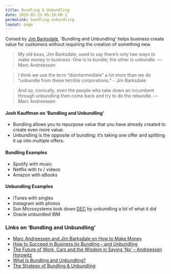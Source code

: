 ```yaml
---
title: Bundling & Unbundling
date: 2019-02-23 05:10:00 Z
permalink: bundling-unbundling
layout: page
---
```


Coined by [Jim Barksdale](https://en.wikipedia.org/wiki/James_L._Barksdale), 'Bundling and Unbundling' helps business create value for customers without requiring the creation of something new. 

> My old boss, Jim Barksdale, used to say there’s only two ways to make money in business: One is to bundle; the other is unbundle. — Marc Andreessen 

> I think we use the term “disintermediate” a lot more than we do “unbundle from these terrible corporations.” - Jim Barksdale

> And so, ironically, even the people who take down an incumbent through unbundling then come back and try to do the rebundle. — Marc Andreessen 

#### Josh Kauffman on ‘Bundling and Unbundling’
* Bundling allows you to repurpose value that you have already created to create even more value.
* Unbundling is the opposite of bundling: it’s taking one offer and splitting it up into multiple offers.

#### Bundling Examples
* Spotify with music
* Netflix with tv / videos
* Amazon with eBooks

#### Unbundling Examples 
* iTunes with singles
* Instagram with photos 
* Sun Microsystems took down [DEC](http://en.wikipedia.org/wiki/Digital_Equipment_Corporation) by unbundling a lot of what it did
* Oracle unbundled IBM


### Links on ‘Bundling and Unbundling’
* [Marc Andreessen and Jim Barksdale on How to Make Money](https://hbr.org/ideacast/2014/07/marc-andreessen-and-jim-barksdale-on-how-to-make-money?referral=03758&cm_vc=rr_item_page.top_right)
* [How to Succeed in Business by Bundling – and Unbundling](https://hbr.org/2014/06/how-to-succeed-in-business-by-bundling-and-unbundling)
* [The Future of Work, Cars and the Wisdom in Saying ‘No’ – Andreessen Horowitz](https://a16z.com/2013/12/18/the-future-of-work-cars-and-the-wisdom-in-saying-no/)
* [What Is Bundling and Unbundling?](https://personalmba.com/bundling-unbundling/)
* [The Strategy of Bundling & Unbundling](https://medium.com/@AdamCYoung/the-strategy-of-bundling-unbundling-5befd276543)